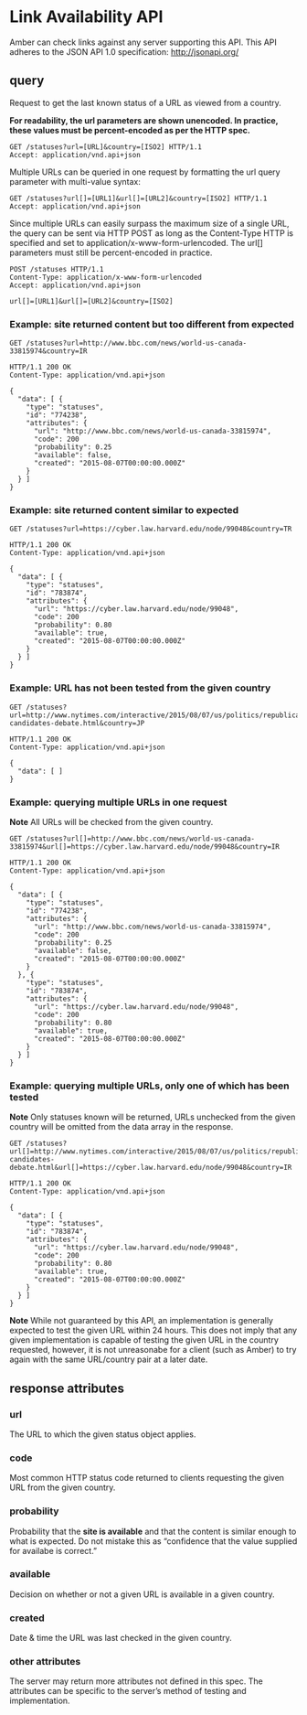 Link Availability API
=====================

Amber can check links against any server supporting this API. This API
adheres to the JSON API 1.0 specification: http://jsonapi.org/

query
-----

Request to get the last known status of a URL as viewed from a country.

**For readability, the url parameters are shown unencoded. In practice,
these values must be percent-encoded as per the HTTP spec.**

    GET /statuses?url=[URL]&country=[ISO2] HTTP/1.1
    Accept: application/vnd.api+json

Multiple URLs can be queried in one request by formatting the url query
parameter with multi-value syntax:

    GET /statuses?url[]=[URL1]&url[]=[URL2]&country=[ISO2] HTTP/1.1
    Accept: application/vnd.api+json

Since multiple URLs can easily surpass the maximum size of a single URL,
the query can be sent via HTTP POST as long as the Content-Type HTTP is
specified and set to application/x-www-form-urlencoded. The url\[\]
parameters must still be percent-encoded in practice.

    POST /statuses HTTP/1.1
    Content-Type: application/x-www-form-urlencoded
    Accept: application/vnd.api+json

    url[]=[URL1]&url[]=[URL2]&country=[ISO2]

### Example: site returned content but too different from expected

    GET /statuses?url=http://www.bbc.com/news/world-us-canada-33815974&country=IR

    HTTP/1.1 200 OK
    Content-Type: application/vnd.api+json

    {
      "data": [ {
        "type": "statuses",
        "id": "774238",
        "attributes": {
          "url": "http://www.bbc.com/news/world-us-canada-33815974",
          "code": 200
          "probability": 0.25
          "available": false,
          "created": "2015-08-07T00:00:00.000Z"
        }
      } ]
    }

### Example: site returned content similar to expected

    GET /statuses?url=https://cyber.law.harvard.edu/node/99048&country=TR

    HTTP/1.1 200 OK
    Content-Type: application/vnd.api+json

    {
      "data": [ {
        "type": "statuses",
        "id": "783874",
        "attributes": {
          "url": "https://cyber.law.harvard.edu/node/99048",
          "code": 200
          "probability": 0.80
          "available": true,
          "created": "2015-08-07T00:00:00.000Z"
        }
      } ]
    }

### Example: URL has not been tested from the given country

    GET /statuses?url=http://www.nytimes.com/interactive/2015/08/07/us/politics/republican-candidates-debate.html&country=JP

    HTTP/1.1 200 OK
    Content-Type: application/vnd.api+json

    {
      "data": [ ]
    }

### Example: querying multiple URLs in one request

**Note** All URLs will be checked from the given country.

    GET /statuses?url[]=http://www.bbc.com/news/world-us-canada-33815974&url[]=https://cyber.law.harvard.edu/node/99048&country=IR

    HTTP/1.1 200 OK
    Content-Type: application/vnd.api+json

    {
      "data": [ {
        "type": "statuses",
        "id": "774238",
        "attributes": {
          "url": "http://www.bbc.com/news/world-us-canada-33815974",
          "code": 200
          "probability": 0.25
          "available": false,
          "created": "2015-08-07T00:00:00.000Z"
        }
      }, {
        "type": "statuses",
        "id": "783874",
        "attributes": {
          "url": "https://cyber.law.harvard.edu/node/99048",
          "code": 200
          "probability": 0.80
          "available": true,
          "created": "2015-08-07T00:00:00.000Z"
        }
      } ]
    }

### Example: querying multiple URLs, only one of which has been tested

**Note** Only statuses known will be returned, URLs unchecked from the
given country will be omitted from the data array in the response.

    GET /statuses?url[]=http://www.nytimes.com/interactive/2015/08/07/us/politics/republican-candidates-debate.html&url[]=https://cyber.law.harvard.edu/node/99048&country=IR

    HTTP/1.1 200 OK
    Content-Type: application/vnd.api+json

    {
      "data": [ {
        "type": "statuses",
        "id": "783874",
        "attributes": {
          "url": "https://cyber.law.harvard.edu/node/99048",
          "code": 200
          "probability": 0.80
          "available": true,
          "created": "2015-08-07T00:00:00.000Z"
        }
      } ]
    }

**Note** While not guaranteed by this API, an implementation is
generally expected to test the given URL within 24 hours. This does not
imply that any given implementation is capable of testing the given URL
in the country requested, however, it is not unreasonabe for a client
(such as Amber) to try again with the same URL/country pair at a later
date.

response attributes
-------------------

### url

The URL to which the given status object applies.

### code

Most common HTTP status code returned to clients requesting the given
URL from the given country.

### probability

Probability that the **site is available** and that the content is
similar enough to what is expected. Do not mistake this as “confidence
that the value supplied for availabe is correct.”

### available

Decision on whether or not a given URL is available in a given country.

### created

Date & time the URL was last checked in the given country.

### other attributes

The server may return more attributes not defined in this spec. The
attributes can be specific to the server’s method of testing and
implementation.

